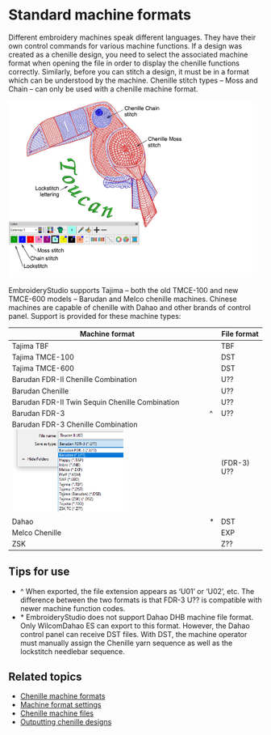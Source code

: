 # Standard machine formats

Different embroidery machines speak different languages. They have their own control commands for various machine functions. If a design was created as a chenille design, you need to select the associated machine format when opening the file in order to display the chenille functions correctly. Similarly, before you can stitch a design, it must be in a format which can be understood by the machine. Chenille stitch types – Moss and Chain – can only be used with a chenille machine format.

![ChenilleChainMoss.png](assets/ChenilleChainMoss.png)

EmbroideryStudio supports Tajima – both the old TMCE-100 and new TMCE-600 models – Barudan and Melco chenille machines. Chinese machines are capable of chenille with Dahao and other brands of control panel. Support is provided for these machine types:

| Machine format                                                                                    |     | File format |
| ------------------------------------------------------------------------------------------------- | --- | ----------- |
| Tajima TBF                                                                                        |     | TBF         |
| Tajima TMCE-100                                                                                   |     | DST         |
| Tajima TMCE-600                                                                                   |     | DST         |
| Barudan FDR-II Chenille Combination                                                               |     | U??         |
| Barudan Chenille                                                                                  |     | U??         |
| Barudan FDR-II Twin Sequin Chenille Combination                                                   |     | U??         |
| Barudan FDR-3                                                                                     | ^   | U??         |
| Barudan FDR-3 Chenille Combination ![ExportMachineFileFDR3.png](assets/ExportMachineFileFDR3.png) |     | (FDR-3) U?? |
| Dahao                                                                                             | \*  | DST         |
| Melco Chenille                                                                                    |     | EXP         |
| ZSK                                                                                               |     | Z??         |

## Tips for use

- ^ When exported, the file extension appears as ‘U01’ or ‘U02’, etc. The difference between the two formats is that FDR-3 U?? is compatible with newer machine function codes.
- \* EmbroideryStudio does not support Dahao DHB machine file format. Only WilcomDahao ES can export to this format. However, the Dahao control panel can receive DST files. With DST, the machine operator must manually assign the Chenille yarn sequence as well as the lockstitch needlebar sequence.

## Related topics

- [Chenille machine formats](../chenille_output/Chenille_machine_formats)
- [Machine format settings](../chenille_output/Machine_format_settings)
- [Chenille machine files](../chenille_output/Chenille_machine_files)
- [Outputting chenille designs](../chenille_output/Outputting_chenille_designs)
